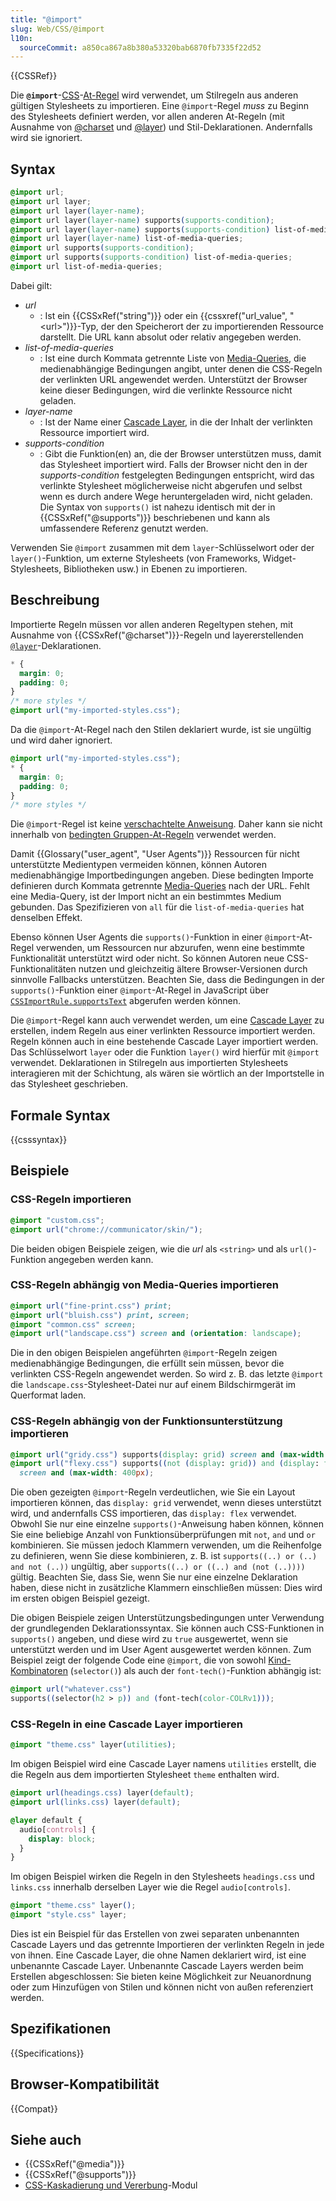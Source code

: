 ```yaml
---
title: "@import"
slug: Web/CSS/@import
l10n:
  sourceCommit: a850ca867a8b380a53320bab6870fb7335f22d52
---
```


{{CSSRef}}

Die **`@import`**-[CSS](/de/docs/Web/CSS)-[At-Regel](/de/docs/Web/CSS/CSS_syntax/At-rule) wird verwendet, um Stilregeln aus anderen gültigen Stylesheets zu importieren. 
Eine `@import`-Regel _muss_ zu Beginn des Stylesheets definiert werden, vor allen anderen At-Regeln (mit Ausnahme von [@charset](/de/docs/Web/CSS/@charset) und [@layer](/de/docs/Web/CSS/@layer)) und Stil-Deklarationen. Andernfalls wird sie ignoriert.

## Syntax

```css
@import url;
@import url layer;
@import url layer(layer-name);
@import url layer(layer-name) supports(supports-condition);
@import url layer(layer-name) supports(supports-condition) list-of-media-queries;
@import url layer(layer-name) list-of-media-queries;
@import url supports(supports-condition);
@import url supports(supports-condition) list-of-media-queries;
@import url list-of-media-queries;
```

Dabei gilt:

- _url_
  - : Ist ein {{CSSxRef("string")}} oder ein {{cssxref("url_value", "&lt;url&gt;")}}-Typ, der den Speicherort der zu importierenden Ressource darstellt. Die URL kann absolut oder relativ angegeben werden.
- _list-of-media-queries_
  - : Ist eine durch Kommata getrennte Liste von [Media-Queries](/de/docs/Web/CSS/CSS_media_queries/Using_media_queries), die medienabhängige Bedingungen angibt, unter denen die CSS-Regeln der verlinkten URL angewendet werden. Unterstützt der Browser keine dieser Bedingungen, wird die verlinkte Ressource nicht geladen.
- _layer-name_
  - : Ist der Name einer [Cascade Layer](/de/docs/Web/CSS/@layer), in die der Inhalt der verlinkten Ressource importiert wird.
- _supports-condition_
  - : Gibt die Funktion(en) an, die der Browser unterstützen muss, damit das Stylesheet importiert wird. 
    Falls der Browser nicht den in der _supports-condition_ festgelegten Bedingungen entspricht, wird das verlinkte Stylesheet möglicherweise nicht abgerufen und selbst wenn es durch andere Wege heruntergeladen wird, nicht geladen.
    Die Syntax von `supports()` ist nahezu identisch mit der in {{CSSxRef("@supports")}} beschriebenen und kann als umfassendere Referenz genutzt werden.

Verwenden Sie `@import` zusammen mit dem `layer`-Schlüsselwort oder der `layer()`-Funktion, um externe Stylesheets (von Frameworks, Widget-Stylesheets, Bibliotheken usw.) in Ebenen zu importieren.

## Beschreibung

Importierte Regeln müssen vor allen anderen Regeltypen stehen, mit Ausnahme von {{CSSxRef("@charset")}}-Regeln und layererstellenden [`@layer`](/de/docs/Web/CSS/@layer)-Deklarationen.

```css example-bad
* {
  margin: 0;
  padding: 0;
}
/* more styles */
@import url("my-imported-styles.css");
```

Da die `@import`-At-Regel nach den Stilen deklariert wurde, ist sie ungültig und wird daher ignoriert.

```css example-good
@import url("my-imported-styles.css");
* {
  margin: 0;
  padding: 0;
}
/* more styles */
```

Die `@import`-Regel ist keine [verschachtelte Anweisung](/de/docs/Web/CSS/CSS_syntax/Syntax#nested_statements). Daher kann sie nicht innerhalb von [bedingten Gruppen-At-Regeln](/de/docs/Web/CSS/CSS_conditional_rules#at-rules) verwendet werden.

Damit {{Glossary("user_agent", "User Agents")}} Ressourcen für nicht unterstützte Medientypen vermeiden können, können Autoren medienabhängige Importbedingungen angeben. Diese bedingten Importe definieren durch Kommata getrennte [Media-Queries](/de/docs/Web/CSS/CSS_media_queries/Using_media_queries) nach der URL. Fehlt eine Media-Query, ist der Import nicht an ein bestimmtes Medium gebunden. Das Spezifizieren von `all` für die `list-of-media-queries` hat denselben Effekt.

Ebenso können User Agents die `supports()`-Funktion in einer `@import`-At-Regel verwenden, um Ressourcen nur abzurufen, wenn eine bestimmte Funktionalität unterstützt wird oder nicht.
So können Autoren neue CSS-Funktionalitäten nutzen und gleichzeitig ältere Browser-Versionen durch sinnvolle Fallbacks unterstützen. 
Beachten Sie, dass die Bedingungen in der `supports()`-Funktion einer `@import`-At-Regel in JavaScript über [`CSSImportRule.supportsText`](/de/docs/Web/API/CSSImportRule/supportsText) abgerufen werden können.

Die `@import`-Regel kann auch verwendet werden, um eine [Cascade Layer](/de/docs/Web/CSS/@layer) zu erstellen, indem Regeln aus einer verlinkten Ressource importiert werden. Regeln können auch in eine bestehende Cascade Layer importiert werden. Das Schlüsselwort `layer` oder die Funktion `layer()` wird hierfür mit `@import` verwendet. Deklarationen in Stilregeln aus importierten Stylesheets interagieren mit der Schichtung, als wären sie wörtlich an der Importstelle in das Stylesheet geschrieben.

## Formale Syntax

{{csssyntax}}

## Beispiele

### CSS-Regeln importieren

```css
@import "custom.css";
@import url("chrome://communicator/skin/");
```

Die beiden obigen Beispiele zeigen, wie die _url_ als `<string>` und als `url()`-Funktion angegeben werden kann.

### CSS-Regeln abhängig von Media-Queries importieren

```css
@import url("fine-print.css") print;
@import url("bluish.css") print, screen;
@import "common.css" screen;
@import url("landscape.css") screen and (orientation: landscape);
```

Die in den obigen Beispielen angeführten `@import`-Regeln zeigen medienabhängige Bedingungen, die erfüllt sein müssen, bevor die verlinkten CSS-Regeln angewendet werden. So wird z. B. das letzte `@import` die `landscape.css`-Stylesheet-Datei nur auf einem Bildschirmgerät im Querformat laden.

### CSS-Regeln abhängig von der Funktionsunterstützung importieren

```css
@import url("gridy.css") supports(display: grid) screen and (max-width: 400px);
@import url("flexy.css") supports((not (display: grid)) and (display: flex))
  screen and (max-width: 400px);
```

Die oben gezeigten `@import`-Regeln verdeutlichen, wie Sie ein Layout importieren können, das `display: grid` verwendet, wenn dieses unterstützt wird, und andernfalls CSS importieren, das `display: flex` verwendet.
Obwohl Sie nur eine einzelne `supports()`-Anweisung haben können, können Sie eine beliebige Anzahl von Funktionsüberprüfungen mit `not`, `and` und `or` kombinieren. Sie müssen jedoch Klammern verwenden, um die Reihenfolge zu definieren, wenn Sie diese kombinieren, z. B. ist `supports((..) or (..) and not (..))` ungültig, aber `supports((..) or ((..) and (not (..))))` gültig.
Beachten Sie, dass Sie, wenn Sie nur eine einzelne Deklaration haben, diese nicht in zusätzliche Klammern einschließen müssen: Dies wird im ersten obigen Beispiel gezeigt.

Die obigen Beispiele zeigen Unterstützungsbedingungen unter Verwendung der grundlegenden Deklarationssyntax. 
Sie können auch CSS-Funktionen in `supports()` angeben, und diese wird zu `true` ausgewertet, wenn sie unterstützt werden und im User Agent ausgewertet werden können. 
Zum Beispiel zeigt der folgende Code eine `@import`, die von sowohl [Kind-Kombinatoren](/de/docs/Web/CSS/Child_combinator) (`selector()`) als auch der `font-tech()`-Funktion abhängig ist:

```css
@import url("whatever.css")
supports((selector(h2 > p)) and (font-tech(color-COLRv1)));
```

### CSS-Regeln in eine Cascade Layer importieren

```css
@import "theme.css" layer(utilities);
```

Im obigen Beispiel wird eine Cascade Layer namens `utilities` erstellt, die die Regeln aus dem importierten Stylesheet `theme` enthalten wird.

```css
@import url(headings.css) layer(default);
@import url(links.css) layer(default);

@layer default {
  audio[controls] {
    display: block;
  }
}
```

Im obigen Beispiel wirken die Regeln in den Stylesheets `headings.css` und `links.css` innerhalb derselben Layer wie die Regel `audio[controls]`.

```css
@import "theme.css" layer();
@import "style.css" layer;
```

Dies ist ein Beispiel für das Erstellen von zwei separaten unbenannten Cascade Layers und das getrennte Importieren der verlinkten Regeln in jede von ihnen. Eine Cascade Layer, die ohne Namen deklariert wird, ist eine unbenannte Cascade Layer. Unbenannte Cascade Layers werden beim Erstellen abgeschlossen: Sie bieten keine Möglichkeit zur Neuanordnung oder zum Hinzufügen von Stilen und können nicht von außen referenziert werden.

## Spezifikationen

{{Specifications}}

## Browser-Kompatibilität

{{Compat}}

## Siehe auch

- {{CSSxRef("@media")}}
- {{CSSxRef("@supports")}}
- [CSS-Kaskadierung und Vererbung](/de/docs/Web/CSS/CSS_cascade)-Modul
